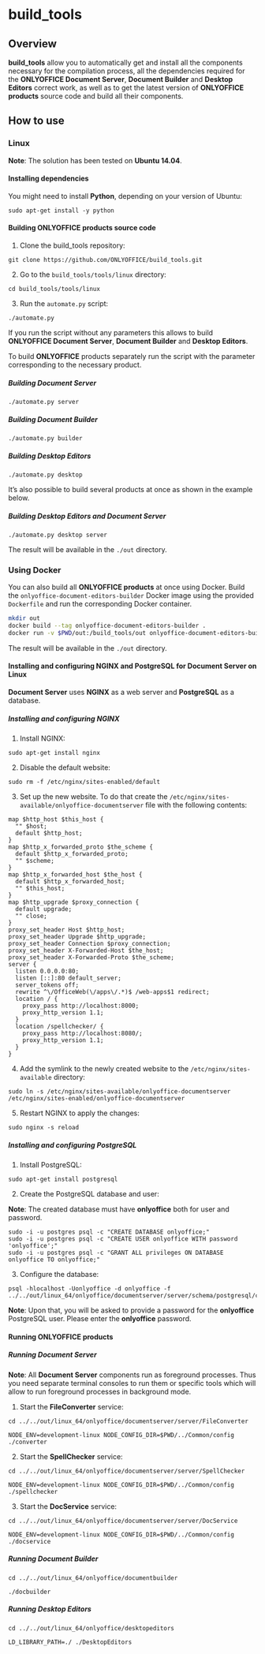 build_tools
===========

Overview
--------

**build_tools** allow you to automatically get and install all the components
necessary for the compilation process, all the dependencies required for the
**ONLYOFFICE Document Server**, **Document Builder** and **Desktop Editors** correct work, as well as to get the latest version of
**ONLYOFFICE products** source code and build all their components.

How to use
----------

### Linux

**Note**: The solution has been tested on **Ubuntu 14.04**.

#### Installing dependencies

You might need to install **Python**, depending on your version of Ubuntu:

```
sudo apt-get install -y python
```

#### Building ONLYOFFICE products source code

1.  Clone the build_tools repository:

```
git clone https://github.com/ONLYOFFICE/build_tools.git
```

2.  Go to the `build_tools/tools/linux` directory:

```
cd build_tools/tools/linux
```

3.  Run the `automate.py` script:

```
./automate.py
```

If you run the script without any parameters this allows to build **ONLYOFFICE
Document Server**, **Document Builder** and **Desktop Editors**.

To build **ONLYOFFICE** products separately run the script with the parameter
corresponding to the necessary product.

##### Building Document Server

```
./automate.py server
```

##### Building Document Builder

```
./automate.py builder
```

##### Building Desktop Editors

```
./automate.py desktop
```

It’s also possible to build several products at once as shown in the example
below.

##### Building Desktop Editors and Document Server

```
./automate.py desktop server
```

The result will be available in the `./out` directory.

### Using Docker

You can also build all **ONLYOFFICE products** at once using Docker. 
Build the `onlyoffice-document-editors-builder` Docker image using the provided `Dockerfile` and run the corresponding Docker container.

```bash
mkdir out
docker build --tag onlyoffice-document-editors-builder .
docker run -v $PWD/out:/build_tools/out onlyoffice-document-editors-builder
```

The result will be available in the `./out` directory.

#### Installing and configuring NGINX and PostgreSQL for Document Server on Linux

**Document Server** uses **NGINX** as a web server and **PostgreSQL** as a database.

##### Installing and configuring NGINX

1. Install NGINX:

```
sudo apt-get install nginx
```
2. Disable the default website:

```
sudo rm -f /etc/nginx/sites-enabled/default
```
3. Set up the new website. To do that create the `/etc/nginx/sites-available/onlyoffice-documentserver` file with the following contents:

```
map $http_host $this_host {
  "" $host;
  default $http_host;
}
map $http_x_forwarded_proto $the_scheme {
  default $http_x_forwarded_proto;
  "" $scheme;
}
map $http_x_forwarded_host $the_host {
  default $http_x_forwarded_host;
  "" $this_host;
}
map $http_upgrade $proxy_connection {
  default upgrade;
  "" close;
}
proxy_set_header Host $http_host;
proxy_set_header Upgrade $http_upgrade;
proxy_set_header Connection $proxy_connection;
proxy_set_header X-Forwarded-Host $the_host;
proxy_set_header X-Forwarded-Proto $the_scheme;
server {
  listen 0.0.0.0:80;
  listen [::]:80 default_server;
  server_tokens off;
  rewrite ^\/OfficeWeb(\/apps\/.*)$ /web-apps$1 redirect;
  location / {
    proxy_pass http://localhost:8000;
    proxy_http_version 1.1;
  }
  location /spellchecker/ {
    proxy_pass http://localhost:8080/;
    proxy_http_version 1.1;
  }
}
```
4. Add the symlink to the newly created website to the `/etc/nginx/sites-available` directory:

```
sudo ln -s /etc/nginx/sites-available/onlyoffice-documentserver /etc/nginx/sites-enabled/onlyoffice-documentserver
```
5. Restart NGINX to apply the changes:

```
sudo nginx -s reload
```

##### Installing and configuring PostgreSQL

1. Install PostgreSQL:

```
sudo apt-get install postgresql
```
2. Create the PostgreSQL database and user:

**Note**: The created database must have **onlyoffice** both for user and password.

```
sudo -i -u postgres psql -c "CREATE DATABASE onlyoffice;"
sudo -i -u postgres psql -c "CREATE USER onlyoffice WITH password 'onlyoffice';"
sudo -i -u postgres psql -c "GRANT ALL privileges ON DATABASE onlyoffice TO onlyoffice;"
```
3. Configure the database:

```
psql -hlocalhost -Uonlyoffice -d onlyoffice -f ../../out/linux_64/onlyoffice/documentserver/server/schema/postgresql/createdb.sql
```
**Note**: Upon that, you will be asked to provide a password for the **onlyoffice** PostgreSQL user. Please enter the **onlyoffice** password.


#### Running ONLYOFFICE products

##### Running Document Server

**Note**: All **Document Server** components run as foreground processes. Thus
you need separate terminal consoles to run them or specific tools which will
allow to run foreground processes in background mode.

1.  Start the **FileConverter** service:

```
cd ../../out/linux_64/onlyoffice/documentserver/server/FileConverter
```

```
NODE_ENV=development-linux NODE_CONFIG_DIR=$PWD/../Common/config ./converter
```

2.  Start the **SpellChecker** service:

```
cd ../../out/linux_64/onlyoffice/documentserver/server/SpellChecker
```

```
NODE_ENV=development-linux NODE_CONFIG_DIR=$PWD/../Common/config ./spellchecker
```

3.  Start the **DocService** service:

```
cd ../../out/linux_64/onlyoffice/documentserver/server/DocService
```

```
NODE_ENV=development-linux NODE_CONFIG_DIR=$PWD/../Common/config ./docservice
```

##### Running Document Builder

```
cd ../../out/linux_64/onlyoffice/documentbuilder
```

```
./docbuilder
```

##### Running Desktop Editors

```
cd ../../out/linux_64/onlyoffice/desktopeditors
```

```
LD_LIBRARY_PATH=./ ./DesktopEditors
```
